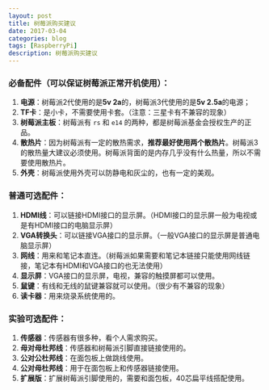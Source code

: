```yaml
---
layout: post
title: 树莓派购买建议
date: 2017-03-04
categories: blog
tags: [RaspberryPi]
description: 树莓派购买建议
---
```


### 必备配件（可以保证树莓派正常开机使用）： 

1. **电源**：树莓派2代使用的是**5v 2a**的，树莓派3代使用的是**5v 2.5a**的电源； 
2. **TF卡**：是小卡，不需要使用卡套。（注意：三星卡有不兼容的现象） 
3. **树莓派主板**：树莓派有 `rs` 和 `e14` 的两种，都是树莓派基金会授权生产的正品。 
4. **散热片**：因为树莓派有一定的散热需求，**推荐最好使用两个散热片**。树莓派3的散热量大建议必须使用。树莓派背面的是内存几乎没有什么热量，所以不需要使用散热片。 
5. **外壳**：树莓派使用外壳可以防静电和灰尘的，也有一定的美观。 

### 普通可选配件： 

1. **HDMI线**：可以链接HDMI接口的显示屏。（HDMI接口的显示屏一般为电视或是有HDMI接口的电脑显示屏） 
2. **VGA转换头**：可以链接VGA接口的显示屏。（一般VGA接口的显示屏是普通电脑显示屏） 
3. **网线**：用来和笔记本直连。（树莓派如果需要和笔记本链接只能使用网线链接，笔记本有HDMI和VGA接口的也无法使用） 
4. **显示屏**：VGA接口的显示屏，电视，兼容的触摸屏都可以使用。 
5. **鼠键**：有线和无线的鼠键兼容就可以使用。（很少有不兼容的现象）
6. **读卡器**：用来烧录系统使用的。 

### 实验可选配件： 

1. **传感器**：传感器有很多种，看个人需求购买。 
2. **母对母杜邦线**：传感器和树莓派引脚直接链接使用的。 
3. **公对公杜邦线**：在面包板上做跳线使用。 
4. **公对母杜邦线**：用于在面包板上和传感器链接使用。 
5. **扩展版**：扩展树莓派引脚使用的，需要和面包板，40芯扁平线搭配使用。